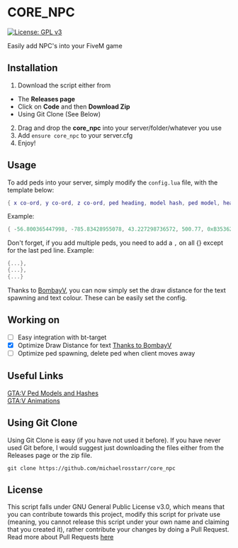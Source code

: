 # CORE_NPC

[![License: GPL v3](https://img.shields.io/badge/License-GPLv3-blue.svg)](https://www.gnu.org/licenses/gpl-3.0)

Easily add NPC's into your FiveM game


## Installation
1. Download the script either from
* The **Releases page**
* Click on **Code** and then **Download Zip**
* Using Git Clone (See Below)
2. Drag and drop the **core_npc** into your server/folder/whatever you use
3. Add `ensure core_npc` to your server.cfg
4. Enjoy!

## Usage
To add peds into your server, simply modify the `config.lua` file, with the template below:
```lua
{ x co-ord, y co-ord, z co-ord, ped heading, model hash, ped model, heading text/name, animation_text }
```
Example:
```lua
{ -56.800365447998, -785.83428955078, 43.227298736572, 500.77, 0xB353629E,"s_m_m_paramedic_01", "Paramedic", "mini@strip_club@idles@bouncer@base" }
```

Don't forget, if you add multiple peds, you need to add a `,` on all {} except for the last ped line. Example:
```lua
{...},
{...},
{...}
```

Thanks to [BombayV](https://github.com/BombayV), you can now simply set the draw distance for the text spawning and text colour. These can be easily set the config.

## Working on
- [ ] Easy integration with bt-target
- [x] Optimize Draw Distance for text [Thanks to BombayV](https://github.com/BombayV)
- [ ] Optimize ped spawning, delete ped when client moves away

## Useful Links
[GTA:V Ped Models and Hashes](https://wiki.rage.mp/index.php?title=Peds)
<br/>
[GTA:V Animations](https://wiki.gtanet.work/index.php?title=Animations)

## Using Git Clone
Using Git Clone is easy (if you have not used it before).
If you have never used Git before, I would suggest just downloading the files either from the Releases page or the zip file.

`git clone https://github.com/michaelrosstarr/core_npc`

## License
This script falls under GNU General Public License v3.0, which means that you can contribute towards this project, modify this script for private use (meaning, you cannot release this script under your own name and claiming that you created it), rather contribute your changes by doing a Pull Request. Read more about Pull Requests [here](https://docs.github.com/en/github/collaborating-with-pull-requests/proposing-changes-to-your-work-with-pull-requests/about-pull-requests)
